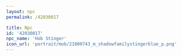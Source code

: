 ```yaml
---
layout: npc
permalink: /42030017

title: Npc
id: '42030017'
npc_name: 'Hob Stinger'
icon_url: 'portrait/mob/21000743_m_shadowfamilystingerblue_p.png'
---
```

